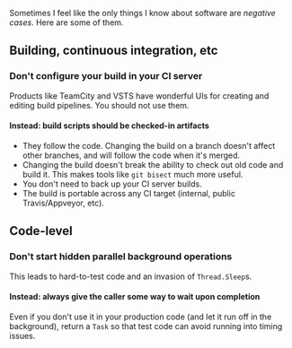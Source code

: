 ---
---

Sometimes I feel like the only things I know about software are _negative cases_. Here are some of them.

## Building, continuous integration, etc

### Don't configure your build in your CI server

Products like TeamCity and VSTS have wonderful UIs for creating and editing build pipelines. You should not use them.

#### Instead: build scripts should be checked-in artifacts

* They follow the code. Changing the build on a branch doesn't affect other branches, and will follow the code when it's merged.
* Changing the build doesn't break the ability to check out old code and build it. This makes tools like `git bisect` much more useful.
* You don't need to back up your CI server builds.
* The build is portable across any CI target (internal, public Travis/Appveyor, etc).

## Code-level

### Don't start hidden parallel background operations

This leads to hard-to-test code and an invasion of `Thread.Sleep`s.

#### Instead: always give the caller some way to wait upon completion

Even if you don't use it in your production code (and let it run off in the background), return a `Task` so that test code can avoid running into timing issues.
